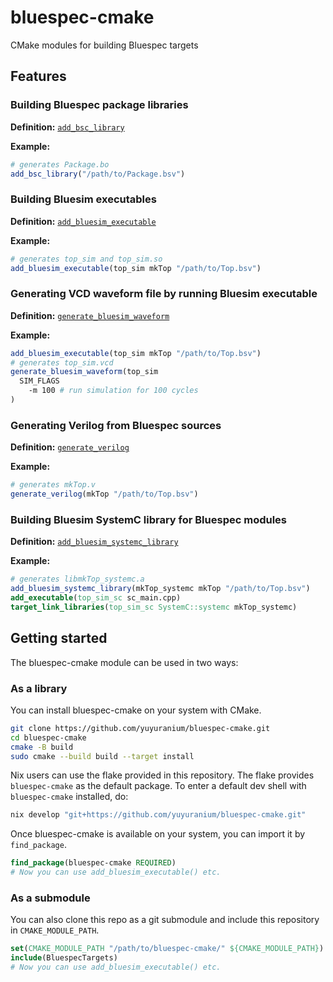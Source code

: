 # bluespec-cmake

CMake modules for building Bluespec targets

## Features

### Building Bluespec package libraries

**Definition:** [`add_bsc_library`](./BluespecLibrary.cmake)

**Example:**
```cmake
# generates Package.bo
add_bsc_library("/path/to/Package.bsv")
```

### Building Bluesim executables

**Definition:** [`add_bluesim_executable`](./BluesimExecutable.cmake)

**Example:**
```cmake
# generates top_sim and top_sim.so
add_bluesim_executable(top_sim mkTop "/path/to/Top.bsv")
```

### Generating VCD waveform file by running Bluesim executable

**Definition:** [`generate_bluesim_waveform`](./BluesimWaveform.cmake)

**Example:**
```cmake
add_bluesim_executable(top_sim mkTop "/path/to/Top.bsv")
# generates top_sim.vcd
generate_bluesim_waveform(top_sim
  SIM_FLAGS
    -m 100 # run simulation for 100 cycles
)
```

### Generating Verilog from Bluespec sources

**Definition:** [`generate_verilog`](./BluespecVerilogGeneration.cmake)

**Example:**
```cmake
# generates mkTop.v
generate_verilog(mkTop "/path/to/Top.bsv")
```

### Building Bluesim SystemC library for Bluespec modules

**Definition:** [`add_bluesim_systemc_library`](./BluesimSystemC.cmake)

**Example:**
```cmake
# generates libmkTop_systemc.a
add_bluesim_systemc_library(mkTop_systemc mkTop "/path/to/Top.bsv")
add_executable(top_sim_sc sc_main.cpp)
target_link_libraries(top_sim_sc SystemC::systemc mkTop_systemc)
```

## Getting started

The bluespec-cmake module can be used in two ways:

### As a library

You can install bluespec-cmake on your system with CMake.

```bash
git clone https://github.com/yuyuranium/bluespec-cmake.git
cd bluespec-cmake
cmake -B build
sudo cmake --build build --target install
```

Nix users can use the flake provided in this repository. The flake provides `bluespec-cmake` as the
default package. To enter a default dev shell with `bluespec-cmake` installed, do:

```bash
nix develop "git+https://github.com/yuyuranium/bluespec-cmake.git"
```

Once bluespec-cmake is available on your system, you can import it by `find_package`.

```cmake
find_package(bluespec-cmake REQUIRED)
# Now you can use add_bluesim_executable() etc.
```

### As a submodule

You can also clone this repo as a git submodule and include this repository in `CMAKE_MODULE_PATH`.

```cmake
set(CMAKE_MODULE_PATH "/path/to/bluespec-cmake/" ${CMAKE_MODULE_PATH})
include(BluespecTargets)
# Now you can use add_bluesim_executable() etc.
```
